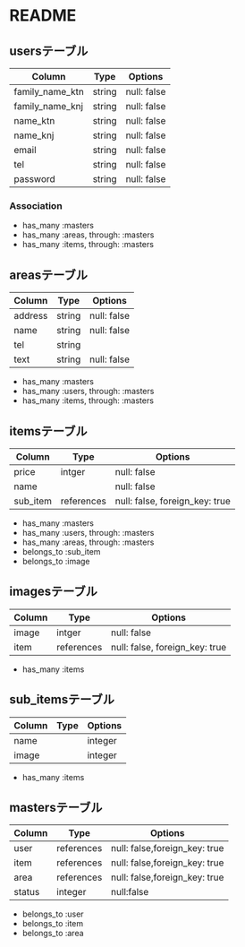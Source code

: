 # README

## usersテーブル

|Column|Type|Options|
|------|----|-------|
|family_name_ktn|string|null: false|
|family_name_knj|string|null: false|
|name_ktn|string|null: false|
|name_knj|string|null: false|
|email|string|null: false|
|tel|string|null: false|
|password|string|null: false|

### Association
- has_many :masters
- has_many :areas, through: :masters
- has_many :items, through: :masters

## areasテーブル
|Column|Type|Options|
|------|----|-------|
|address|string|null: false|
|name|string|null: false|
|tel|string|
|text|string|null: false|

- has_many :masters
- has_many :users, through: :masters
- has_many :items, through: :masters


## itemsテーブル
|Column|Type|Options|
|------|----|-------|
|price|intger|null: false|
|name||null: false|
|sub_item|references|null: false, foreign_key: true|

- has_many :masters
- has_many :users, through: :masters
- has_many :areas, through: :masters
- belongs_to :sub_item
- belongs_to :image

## imagesテーブル
|Column|Type|Options|
|------|----|-------|
|image|intger|null: false|
|item|references|null: false, foreign_key: true|

- has_many :items

## sub_itemsテーブル
|Column|Type|Options|
|------|----|-------|
|name||integer|null: false|
|image||integer|null: false|

- has_many :items

## mastersテーブル
|Column|Type|Options|
|------|----|-------|
|user|references|null: false,foreign_key: true|
|item|references|null: false,foreign_key: true|
|area|references|null: false,foreign_key: true|
|status|integer|null:false|

- belongs_to :user
- belongs_to :item
- belongs_to :area
